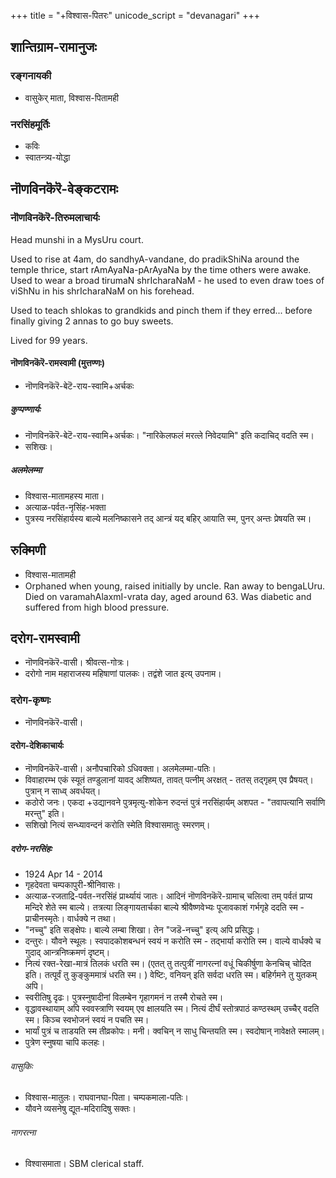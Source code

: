 +++
title = "+विश्वास-पितरः"
unicode_script = "devanagari"
+++
## शान्तिग्राम-रामानुजः
### रङ्गनायकी 
- वासुकेर् माता, विश्वास-पितामही

### नरसिंहमूर्तिः
- कविः
- स्वातन्त्र्य-योद्धा


## नॊणविनकॆरॆ-वेङ्कटरामः
### नॊणविनकॆरॆ-तिरुमलाचार्यः
Head munshi in a MysUru court.

Used to rise at 4am, do sandhyA-vandane, do pradikShiNa around the temple thrice, start rAmAyaNa-pArAyaNa by the time others were awake. Used to wear a broad tirumaN shrIcharaNaM - he used to even draw toes of viShNu in his shrIcharaNaM on his forehead.

Used to teach shlokas to grandkids and pinch them if they erred... before finally giving 2 annas to go buy sweets.

Lived for 99 years.

#### नॊणविनकॆरॆ-रामस्वामी (मुत्तण्णः)
- नॊणविनकॆरॆ-बेटॆ-राय-स्वामि+अर्चकः

##### कुप्पण्णार्यः
- नॊणविनकॆरॆ-बेटॆ-राय-स्वामि+अर्चकः। "नारिकेलफलं मरत्ले निवेदयामि" इति कदाचिद् वदति स्म।
- सशिखः। 

##### अलमेलम्मा
- विश्वास-मातामहस्य माता। 
- अत्याळ-पर्वत-नृसिंह-भक्ता
- पुत्रस्य नरसिंहार्यस्य बाल्ये मलनिष्कासने तद् आन्त्रं यद् बहिर् आयाति स्म, पुनर् अन्तः प्रेषयति स्म।  

## रुक्मिणी
- विश्वास-मातामही
- Orphaned when young, raised initially by uncle. Ran away to bengaLUru. Died on varamahAlaxmI-vrata day, aged around 63. Was diabetic and suffered from high blood pressure. 

## दरोग-रामस्वामी
- नॊणविनकॆरॆ-वासी। श्रीवत्स-गोत्रः। 
- दरोगो नाम महाराजस्य महिषाणां पालकः। तद्वंशे जात इत्य् उपनाम। 

### दरोग-कृष्णः
- नॊणविनकॆरॆ-वासी।

#### दरोग-देशिकाचार्यः
- नॊणविनकॆरॆ-वासी। अनौपचारिको ऽधिवक्ता। अलमेलम्मा-पतिः। 
- विवाहारम्भ एकं स्यूतं तण्डुलानां यावद् अशिष्यत, तावत् पत्नीम् अरक्षत् - ततस् तद्गृहम् एव प्रैषयत्। पुत्रान् न साध्व् अवर्धयत्।  
- कठोरो जनः। एकदा +उद्यानवने पुत्रमृत्यु-शोकेन रुदन्तं पुत्रं नरसिंहार्यम् अशपत - "तवापत्यानि सर्वाणि मरन्तु" इति।
- सशिखो नित्यं सन्ध्यावन्दनं करोति स्मेति विश्वासमातुः स्मरणम्। 

##### दरोग-नरसिंहः
- 1924 Apr 14 - 2014
- गृहदेवता चम्पकापुरी-श्रीनिवासः। 
- अत्याळ-रजताद्रि-पर्वत-नरसिंहं प्रार्थ्यायं जातः। आदिनं नॊणविनकॆरॆ-ग्रामाच् चलित्वा तम् पर्वतं प्राप्य मन्दिरे शेते स्म बाल्ये। तत्रत्या लिङ्गायतार्चका बाल्ये श्रीवैष्णवेभ्यः पूजावकाशं गर्भगृहे ददति स्म - प्राचीनस्मृतेः। वार्धक्ये न तथा। 
- "नच्चु" इति सङ्क्षेपः। बाल्ये लम्बा शिखा। तेन "जडॆ-नच्चु" इत्य् अपि प्रसिद्धः।
- दन्तुरः। यौवने स्थूलः। स्वपादकोशबन्धनं स्वयं न करोति स्म - तद्भार्या करोति स्म। वाल्ये वार्धक्ये च गुदाद् आन्त्रनिष्क्रमणं दृष्टम्।  
- नित्यं रक्त-रेखा-मात्रं तिलकं धरति स्म। (एतत् तु तत्पुत्रीं नागरत्नां वधूं चिकीर्षुणा केनचिच् चोदित इति। तत्पूर्वं तु कुङ्कुममात्रं धरति स्म। ) वेष्टिः, वनियन् इति सर्वदा धरति स्म। बहिर्गमने तु युतकम् अपि।
- स्वरीतिषु दृढः। पुत्रस्नुषादीनां विलम्बेन गृहागमनं न तस्मै रोचते स्म। 
- वृद्धावस्थायाम् अपि स्ववस्त्राणि स्वयम् एव क्षालयति स्म। नित्यं दीर्घं स्तोत्रपाठं कण्ठस्थम् उच्चैर् वदति स्म। किञ्च स्वभोजनं स्वयं न पचति स्म। 
- भार्यां पुत्रं च ताडयति स्म तीव्रकोपः। मनी। क्वचिन् न साधु चिन्तयति स्म। स्वदोषान् नावेक्षते स्मालम्। 
- पुत्रेण स्नुषया चापि कलहः। 


###### वासुकिः
- विश्वास-मातुलः। राघवानघा-पिता। चम्पकमाला-पतिः। 
- यौवने व्यसनेषु द्यूत-मदिरादिषु सक्तः। 

###### नागरत्ना 
- विश्वासमाता। SBM clerical staff. 
